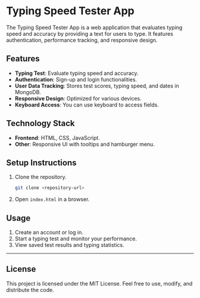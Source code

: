 
# Typing Speed Tester App

The Typing Speed Tester App is a web application that evaluates typing speed and accuracy by providing a text for users to type. It features authentication, performance tracking, and responsive design.

## Features

- **Typing Test**: Evaluate typing speed and accuracy.
- **Authentication**: Sign-up and login functionalities.
- **User Data Tracking**: Stores test scores, typing speed, and dates in MongoDB.
- **Responsive Design**: Optimized for various devices.
- **Keyboard Access**: You can use keyboard to access fields.

## Technology Stack

- **Frontend**: HTML, CSS, JavaScript.
- **Other**: Responsive UI with tooltips and hamburger menu.

## Setup Instructions

1. Clone the repository.
   ```bash
   git clone <repository-url>
   ```
2. Open `index.html` in a browser.

## Usage

1. Create an account or log in.
2. Start a typing test and monitor your performance.
3. View saved test results and typing statistics.

---

## License

This project is licensed under the MIT License. Feel free to use, modify, and distribute the code.
